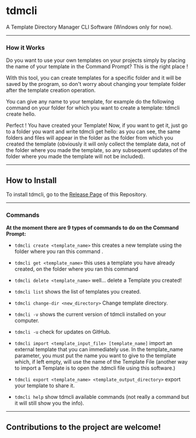 # tdmcli

A Template Directory Manager CLI Software (Windows only for now).


------------

### How it Works
Do you want to use your own templates on your projects simply by placing the name of your template in the Command Prompt? This is the right place !

With this tool, you can create templates for a specific folder and it will be saved by the program, so don't worry about changing your template folder after the template creation operation.

You can give any name to your template, for example do the following command on your folder for which you want to create a template: tdmcli create hello.

Perfect ! You have created your Template! Now, if you want to get it, just go to a folder you want and write tdmcli get hello: as you can see, the same folders and files will appear in the folder as the folder from which you created the template (obviously it will only collect the template data, not of the folder where you made the template, so any subsequent updates of the folder where you made the template will not be included).

------------

## How to Install

To install tdmcli, go to the [Release Page](https://github.com/MrTigerST/tdmcli/releases) of this Repository.

------------

### Commands


**At the moment there are 9 types of commands to do on the Command Prompt:**

 - `tdmcli create <template_name>` this creates a new template using the folder where you ran this command .
 
 - `tdmcli get <template_name>` this uses a template you have already created, on the folder where you ran this command
 
 - `tdmcli delete <template_name>` well... delete a Template you created!
 
 - `tdmcli list` shows the list of templates you created.

 - `tdmcli change-dir <new_directory>`   Change template directory.

 - `tdmcli -v` shows the current version of tdmcli installed on your computer.

 - `tdmcli -u` check for updates on GitHub.

 - `tdmcli import <template_input_file> [template_name]` import an external template that you can immediately use. In the template_name parameter, you must put the name you want to give to the template which, if left empty, will use the name of the Template File (another way to import a Template is to open the .tdmcli file using this software.)

 - `tdmcli export <template_name> <template_output_directory>` export your template to share it.

 - `tdmcli help` show tdmcli available commands (not really a command but it will still show you the info).


------------

## Contributions to the project are welcome!